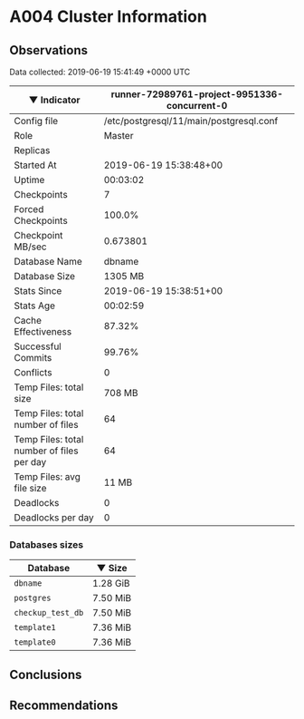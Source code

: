 # A004 Cluster Information #

## Observations ##
Data collected: 2019-06-19 15:41:49 +0000 UTC  

|&#9660;&nbsp;Indicator | runner-72989761-project-9951336-concurrent-0 |
|--------|-------|
|Config file |/etc/postgresql/11/main/postgresql.conf|
|Role |Master|
|Replicas ||
|Started At |2019-06-19&nbsp;15:38:48+00|
|Uptime |00:03:02|
|Checkpoints |7|
|Forced Checkpoints |100.0%|
|Checkpoint MB/sec |0.673801|
|Database Name |dbname|
|Database Size |1305&nbsp;MB|
|Stats Since |2019-06-19&nbsp;15:38:51+00|
|Stats Age |00:02:59|
|Cache Effectiveness |87.32%|
|Successful Commits |99.76%|
|Conflicts |0|
|Temp Files: total size |708&nbsp;MB|
|Temp Files: total number of files |64|
|Temp Files: total number of files per day |64|
|Temp Files: avg file size |11&nbsp;MB|
|Deadlocks |0|
|Deadlocks per day |0|


### Databases sizes ###

| Database | &#9660;&nbsp;Size |
|----------|--------|
| `dbname` | 1.28&nbsp;GiB |
| `postgres` | 7.50&nbsp;MiB |
| `checkup_test_db` | 7.50&nbsp;MiB |
| `template1` | 7.36&nbsp;MiB |
| `template0` | 7.36&nbsp;MiB |


## Conclusions ##


## Recommendations ##

